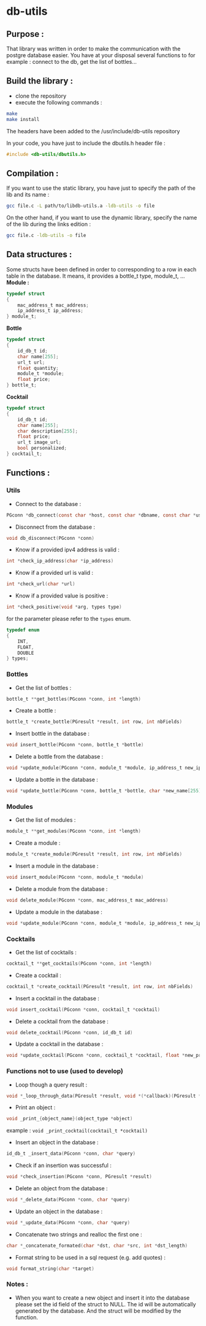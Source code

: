 # db-utils

## Purpose :

That library was written in order to make the communication with the postgre database easier. You have at your disposal several functions to for example : connect to the db, get the list of bottles...

## Build the library :

- clone the repository
- execute the following commands :

```bash
make
make install
```

The headers have been added to the /usr/include/db-utils repository

In your code, you have just to include the dbutils.h header file :

```c
#include <db-utils/dbutils.h>
```

## Compilation :

If you want to use the static library, you have just to specify the path of the lib and its name :

```bash
gcc file.c -L path/to/libdb-utils.a -ldb-utils -o file
```

On the other hand, if you want to use the dynamic library, specify the name of the lib during the links edition :

```bash
gcc file.c -ldb-utils -o file
```

## Data structures :

Some structs have been defined in order to corresponding to a row in each table in the database. It means, it provides a bottle_t type, module_t, ...
**Module :**

```c
typedef struct
{
    mac_address_t mac_address;
    ip_address_t ip_address;
} module_t;

```

**Bottle**

```c
typedef struct
{
    id_db_t id;
    char name[255];
    url_t url;
    float quantity;
    module_t *module;
    float price;
} bottle_t;
```

**Cocktail**

```c
typedef struct
{
    id_db_t id;
    char name[255];
    char description[255];
    float price;
    url_t image_url;
    bool personalized;
} cocktail_t;
```

## Functions :

### Utils

- Connect to the database :

```c
PGconn *db_connect(const char *host, const char *dbname, const char *user, const char *password)
```

- Disconnect from the database :

```c
void db_disconnect(PGconn *conn)
```

- Know if a provided ipv4 address is valid :

```c
int *check_ip_address(char *ip_address)
```

- Know if a provided url is valid :

```c
int *check_url(char *url)
```

- Know if a provided value is positive :

```c
int *check_positive(void *arg, types type)
```

for the parameter please refer to the `types` enum.

```c
typedef enum
{
    INT,
    FLOAT,
    DOUBLE
} types;
```

### Bottles

- Get the list of bottles :

```c
bottle_t **get_bottles(PGconn *conn, int *length)
```

- Create a bottle :

```c
bottle_t *create_bottle(PGresult *result, int row, int nbFields)
```

- Insert bottle in the database :

```c
void insert_bottle(PGconn *conn, bottle_t *bottle)
```

- Delete a bottle from the database :

```c
void *update_module(PGconn *conn, module_t *module, ip_address_t new_ip_address)
```

- Update a bottle in the database :

```c
void *update_bottle(PGconn *conn, bottle_t *bottle, char *new_name[255], url_t *new_url, float *new_quantity, module_t *new_module, float *new_price)
```

### Modules

- Get the list of modules :

```c
module_t **get_modules(PGconn *conn, int *length)
```

- Create a module :

```c
module_t *create_module(PGresult *result, int row, int nbFields)
```

- Insert a module in the database :

```c
void insert_module(PGconn *conn, module_t *module)
```

- Delete a module from the database :

```c
void delete_module(PGconn *conn, mac_address_t mac_address)
```

- Update a module in the database :

```c
void *update_module(PGconn *conn, module_t *module, ip_address_t new_ip_address)
```

### Cocktails

- Get the list of cocktails :

```c
cocktail_t **get_cocktails(PGconn *conn, int *length)
```

- Create a cocktail :

```c
cocktail_t *create_cocktail(PGresult *result, int row, int nbFields)
```

- Insert a cocktail in the database :

```c
void insert_cocktail(PGconn *conn, cocktail_t *cocktail)
```

- Delete a cocktail from the database :

```c
void delete_cocktail(PGconn *conn, id_db_t id)
```

- Update a cocktail in the database :

```c
void *update_cocktail(PGconn *conn, cocktail_t *cocktail, float *new_price, url_t *new_image)
```

### Functions not to use (used to develop)

- Loop though a query result :

```c
void *_loop_through_data(PGresult *result, void *(*callback)(PGresult *, int, int))
```

- Print an object :

```c
void _print_{object_name}(object_type *object)
```

example : `void _print_cocktail(cocktail_t *cocktail)`

- Insert an object in the database :

```c
id_db_t _insert_data(PGconn *conn, char *query)
```

- Check if an insertion was successful :

```c
void *check_insertion(PGconn *conn, PGresult *result)
```

- Delete an object from the database :

```c
void *_delete_data(PGconn *conn, char *query)
```

- Update an object in the database :

```c
void *_update_data(PGconn *conn, char *query)
```

- Concatenate two strings and realloc the first one :

```c
char *_concatenate_formated(char *dst, char *src, int *dst_length)
```

- Format string to be used in a sql request (e.g. add quotes) :

```c
void format_string(char *target)
```


### Notes :

- When you want to create a new object and insert it into the database please set the id field of the struct to NULL. The id will be automatically generated by the database. And the struct will be modified by the function.
